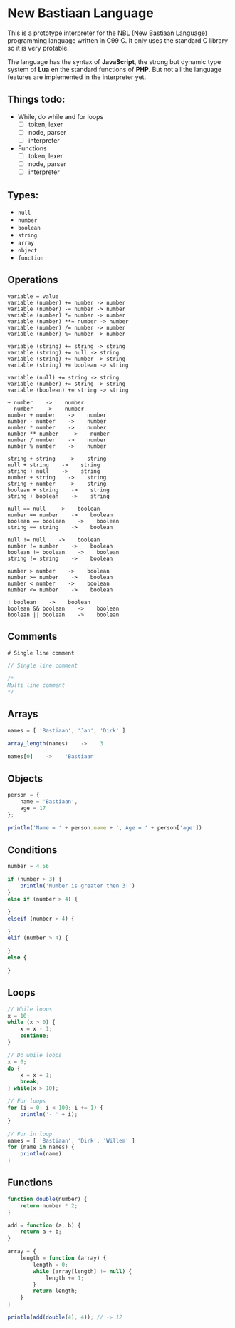 # New Bastiaan Language
This is a prototype interpreter for the NBL (New Bastiaan Language) programming language written in C99 C. It only uses the standard C library so it is very protable.

The language has the syntax of **JavaScript**, the strong but dynamic type system of **Lua** en the standard functions of **PHP**. But not all the language features are implemented in the interpreter yet.

## Things todo:
- While, do while and for loops
    - [ ] token, lexer
    - [ ] node, parser
    - [ ] interpreter
- Functions
    - [ ] token, lexer
    - [ ] node, parser
    - [ ] interpreter

## Types:
- `null`
- `number`
- `boolean`
- `string`
- `array`
- `object`
- `function`

## Operations
```
variable = value
variable (number) += number -> number
variable (number) -= number -> number
variable (number) *= number -> number
variable (number) **= number -> number
variable (number) /= number -> number
variable (number) %= number -> number

variable (string) += string -> string
variable (string) += null -> string
variable (string) += number -> string
variable (string) += boolean -> string

variable (null) += string -> string
variable (number) += string -> string
variable (boolean) += string -> string

+ number    ->    number
- number    ->    number
number + number    ->    number
number - number    ->    number
number * number    ->    number
number ** number    ->    number
number / number    ->    number
number % number    ->    number

string + string    ->    string
null + string    ->    string
string + null    ->    string
number + string    ->    string
string + number    ->    string
boolean + string    ->    string
string + boolean    ->    string

null == null    ->    boolean
number == number    ->    boolean
boolean == boolean    ->    boolean
string == string    ->    boolean

null != null    ->    boolean
number != number    ->    boolean
boolean != boolean    ->    boolean
string != string    ->    boolean

number > number    ->    boolean
number >= number    ->    boolean
number < number    ->    boolean
number <= number    ->    boolean

! boolean    ->    boolean
boolean && boolean    ->    boolean
boolean || boolean    ->    boolean
```

## Comments
```js
# Single line comment

// Single line comment

/*
Multi line comment
*/
```

## Arrays
```js
names = [ 'Bastiaan', 'Jan', 'Dirk' ]

array_length(names)    ->    3

names[0]    ->    'Bastiaan'
```

## Objects
```js
person = {
    name = 'Bastiaan',
    age = 17
};

println('Name = ' + person.name + ', Age = ' + person['age'])
```

## Conditions
```js
number = 4.56

if (number > 3) {
    println('Number is greater then 3!')
}
else if (number > 4) {

}
elseif (number > 4) {

}
elif (number > 4) {

}
else {

}
```

## Loops
```js
// While loops
x = 10;
while (x > 0) {
    x = x - 1;
    continue;
}

// Do while loops
x = 0;
do {
    x = x + 1;
    break;
} while(x > 10);

// For loops
for (i = 0; i < 100; i += 1) {
    println('- ' + i);
}

// For in loop
names = [ 'Bastiaan', 'Dirk', 'Willem' ]
for (name in names) {
    println(name)
}
```

## Functions
```js
function double(number) {
    return number * 2;
}

add = function (a, b) {
    return a + b;
}

array = {
    length = function (array) {
        length = 0;
        while (array[length] != null) {
            length += 1;
        }
        return length;
    }
}

println(add(double(4), 4)); // -> 12
```
